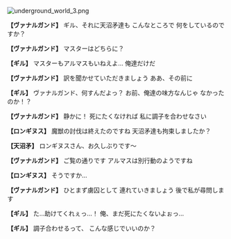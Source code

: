 
![underground_world_3.png](../images/backgrounds/underground_world_3.png)

**【ヴァナルガンド】**
ギル、それに天沼矛達も
こんなところで
何をしているのですか？

**【ヴァナルガンド】**
マスターはどちらに？

**【ギル】**
マスターもアルマスもいねえよ…
俺達だけだ

**【ヴァナルガンド】**
訳を聞かせていただきましょう
ああ、その前に

**【ギル】**
ヴァナルガンド、何すんだよっ？
お前、俺達の味方なんじゃ
なかったのか！？

**【ヴァナルガンド】**
静かに！
死にたくなければ
私に調子を合わせなさい

**【ロンギヌス】**
魔獣の討伐は終えたのですね
天沼矛達も拘束しましたか？

**【天沼矛】**
ロンギヌスさん、お久しぶりです～

**【ヴァナルガンド】**
ご覧の通りです
アルマスは別行動のようですね

**【ロンギヌス】**
そうですか…

**【ヴァナルガンド】**
ひとまず虜囚として
連れていきましょう
後で私が尋問します

**【ギル】**
た…助けてくれぇっ…！
俺、まだ死にたくないよぉっ…

**【ギル】**
調子合わせるって、
こんな感じでいいのか？